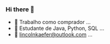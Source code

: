 ### Hi there 👋

<!--
**LincolnKaefer/LincolnKaefer** is a ✨ _special_ ✨ repository because its `README.md` (this file) appears on your GitHub profile.

Here are some ideas to get you started:
-->
- 🔭 Trabalho como comprador ...
- 🌱 Estudante de Java, Python, SQL ...
- 👯 lincolnkaefer@outlook.com ...
<!--
- 🤔 I’m looking for help with ...
- 💬 Ask me about ...
- 📫 How to reach me: ...
- 😄 Pronouns: ...
- ⚡ Fun fact: ...
-->
